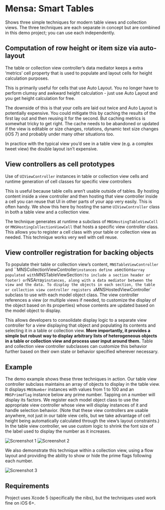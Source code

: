 # Mensa: Smart Tables

Shows three simple techniques for modern table views and collection views. The three techniques are each separate in concept but are combined in this demo project; you can use each independently.

## Computation of row height or item size via auto-layout

The table or collection view controller’s data mediator keeps a extra ‘metrics’ cell property that is used to populate and layout cells for height calculation purposes.

This is primarily useful for cells that use Auto Layout. You no longer have to perform clumsy and awkward height calculation - just use Auto Layout and you get height calculation for free.

The downside of this is that your cells are laid out twice and Auto Layout is potentially expensive. You could mitigate this by caching the results of the first lay out and then reusing it for the second. But caching metrics is somewhat tricky to get right. The cache needs to be abandoned or updated if the view is editable or size changes, rotations, dynamic text size changes (iOS 7) and probably under many other situations too. 

In practice with the typical view you’d see in a table view (e.g. a complex tweet view) the double layout isn’t expensive.

## View controllers as cell prototypes

Use of `UIViewController` instances in table or collection view cells and runtime generation of cell classes for specific view controllers

This is useful because table cells aren’t usable outside of tables. By hosting content inside a view controller and then hosting that view controller inside a cell you can reuse that UI in other parts of your app very easily. This is often handy. We show this here by hosting the same `UIViewController` class in both a table view and a collection view.

The technique generates at runtime a subclass of `MNSHostingTableViewCell` or `MNSHostingCollectionViewCell` that hosts a specific view controller class. This allows you to register a cell class with your table or collection view as needed. This technique works very well with cell reuse.

## View controller registration for backing objects

To populate their table or collection view’s content, `MNSTableViewController` and ``MNSCollectionViewController` instances define a `sections` array populated with `MNSTableViewSection` (to include a section header or footer) or `NSArray` instances, along with a data mediator between the view and the data. To display the objects in each section, the table or collection view controller registers a `MNSHostedViewController` subclass to use with each model object class. The view controller references a view (or multiple views if needed, to customize the display of the object based on its properties) whose contents are updated based on the model object to display.

This allows developers to consolidate display logic to a separate view controller for a view displaying that object and populating its contents and selecting it in a table or collection view. **More importantly, it provides a simple but robust way to display arbitrary lists of heterogeneous objects in a table or collection view and process user input around them.** Table and collection view controller subclasses can customize this behavior further based on their own state or behavior specified wherever necessary.

## Example

The demo example shows these three techniques in action. Our table view controller subclass maintains an array of objects to display in the table view. It displays `MNSNumber` instances with values from 1 to 100 and an `MNSPrimeFlag` instance below any prime number. Tapping on a number will display its factors. We register each model object class to use the appropriate view controller whose view will display instances of it and handle selection behavior. (Note that these view controllers are usable anywhere, not just in our table view cells, but we take advantage of cell height being automatically calculated through the view’s layout constraints.) In the table view controller, we use custom logic to shrink the font size of the label used to display the number as it increases.

![Screenshot 1](https://dl.dropboxusercontent.com/u/11479646/iOS%20Simulator%20Screen%20shot%20Dec%208%2C%202013%2C%2010.53.09%20AM.png)
![Screenshot 2](https://dl.dropboxusercontent.com/u/11479646/iOS%20Simulator%20Screen%20shot%20Dec%208%2C%202013%2C%2010.53.38%20AM.png)

We also demonstrate this technique within a collection view, using a flow layout and providing the ability to show or hide the prime flags following each number.

![Screenshot 3](https://dl.dropboxusercontent.com/u/11479646/iOS%20Simulator%20Screen%20shot%20Jan%2014%2C%202014%2C%207.17.34%20PM.png)

## Requirements

Project uses Xcode 5 (specifically the nibs), but the techniques used work fine on iOS 6+.
